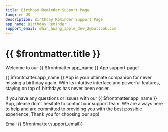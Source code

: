 ```yaml
---
title: Birthday Reminder Support Page
lang: en-US
description: Birthday Reminder Support Page
app_name: Birthday Reminder
support_email: shan_huang_apple_dev_2@outlook.com
---
```


# {{ $frontmatter.title }}

Welcome to our {{ $frontmatter.app_name }} App support page!

{{ $frontmatter.app_name }} App is your ultimate companion for never missing a birthday again. With its intuitive interface and powerful features, staying on top of birthdays has never been easier.

If you have any questions or issues with our {{ $frontmatter.app_name }} App, please don't hesitate to contact our support team. We are always here to help and are committed to providing you with the best possible experience. Thank you for choosing our app!

Email {{ $frontmatter.support_email}}